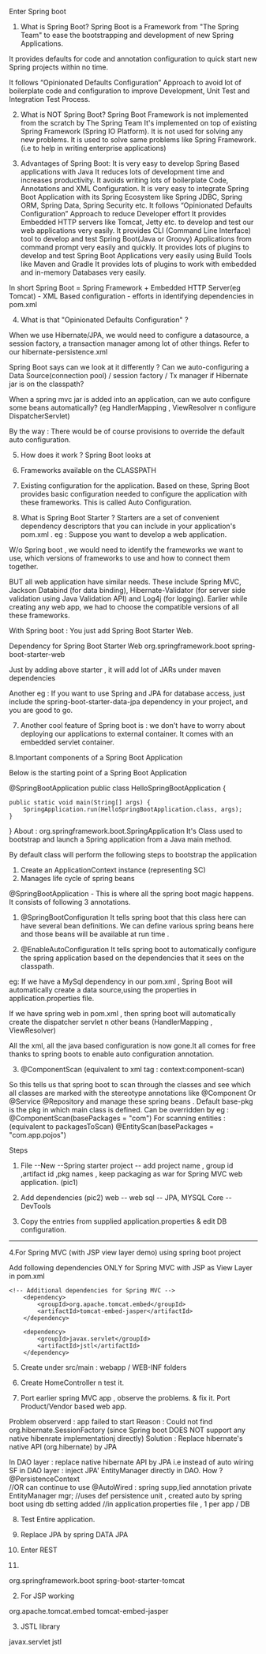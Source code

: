 Enter Spring boot 

1. What is Spring Boot?
Spring Boot is a Framework from "The Spring Team" to ease the bootstrapping and development of new Spring Applications.

It provides defaults for code and annotation configuration to quick start new Spring projects within no time. 

It follows “Opinionated Defaults Configuration” Approach to avoid lot of boilerplate code and configuration to improve Development, Unit Test and Integration Test Process.

2. What is NOT Spring Boot?
Spring Boot Framework is not implemented from the scratch by The Spring Team
It's implemented on top of existing Spring Framework (Spring IO Platform).
It is not used for solving any new problems. It is used to solve same problems like Spring Framework.
(i.e to help in writing enterprise applications)

3. Advantages of Spring Boot:
It is very easy to develop Spring Based applications with Java 
It reduces lots of development time and increases productivity.
It avoids writing lots of boilerplate Code, Annotations and XML Configuration.
It is very easy to integrate Spring Boot Application with its Spring Ecosystem like Spring JDBC, Spring ORM, Spring Data, Spring Security etc.
It follows “Opinionated Defaults Configuration” Approach to reduce Developer effort
It provides Embedded HTTP servers like Tomcat, Jetty etc. to develop and test our web applications very easily.
It provides CLI (Command Line Interface) tool to develop and test Spring Boot(Java or Groovy) Applications from command prompt very easily and quickly.
It provides lots of plugins to develop and test Spring Boot Applications very easily using Build Tools like Maven and Gradle
It provides lots of plugins to work with embedded and in-memory Databases very easily.

In short 
Spring Boot = Spring Framework + Embedded HTTP Server(eg Tomcat) - XML Based configuration - efforts in identifying dependencies in pom.xml 


4. What is that "Opinionated Defaults Configuration" ?

When we use Hibernate/JPA, we would need to configure a datasource, a session factory, a transaction manager among lot of other things.
Refer to our hibernate-persistence.xml
  
Spring Boot says can we look at it differently ?
Can we auto-configuring a Data Source(connection pool) / session factory / Tx manager  if Hibernate jar is on the classpath?

When a spring mvc jar is added into an application, can we auto configure some beans automatically?
(eg HandlerMapping , ViewResolver n configure DispatcherServlet)

By the way : 
There would be of course provisions to override the default auto configuration.

5. How does it work ?
Spring Boot looks at 
1. Frameworks available on the CLASSPATH 
2. Existing configuration for the application. 
Based on these, Spring Boot provides basic configuration needed to configure the application with these frameworks. This is called Auto Configuration.

6. What is Spring Boot Starter ?
Starters are a set of convenient dependency descriptors that you can include in your application's pom.xml
.
eg : Suppose you want to develop a web application.

W/o Spring boot ,  we would need to identify the frameworks we want to use, which versions of frameworks to use and how to connect them together.

BUT all web application have similar needs. 
 These include Spring MVC, Jackson Databind (for data binding), Hibernate-Validator (for server side validation using Java Validation API) and Log4j (for logging). Earlier while creating any web app, we had to choose the compatible versions of all these frameworks.

With Spring boot : You just add  Spring Boot Starter Web.

Dependency for Spring Boot Starter Web
<dependency>
    <groupId>org.springframework.boot</groupId>
    <artifactId>spring-boot-starter-web</artifactId>
</dependency>

Just by adding above starter , it will add lot of JARs under maven dependencies


Another eg : If  you want to use Spring and JPA for database access, just include the spring-boot-starter-data-jpa dependency in your project, and you are good to go.

7. Another cool feature of Spring boot is : we don't have to worry about deploying our applications to external container.  It comes with an embedded servlet container.

8.Important components of a Spring Boot Application

Below is the starting point of a Spring Boot Application

@SpringBootApplication
public class HelloSpringBootApplication {

	public static void main(String[] args) {
		SpringApplication.run(HelloSpringBootApplication.class, args);
	}

}
About : org.springframework.boot.SpringApplication
It's Class  used to bootstrap and launch a Spring application from a Java main method. 

By default class will perform the following steps to bootstrap the application
1. Create an ApplicationContext instance (representing SC)
2. Manages life cycle of spring beans


@SpringBootApplication - This is where all the spring boot magic happens.
It consists of following 3 annotations.

1. @SpringBootConfiguration
It  tells spring boot  that this class here can have several bean definitions. We can define various spring beans here and those beans will be available at run time .

2. @EnableAutoConfiguration
It tells spring boot to automatically configure the spring application based on the dependencies that it sees on the classpath.

eg:
If we have a MySql dependency in our pom.xml , Spring Boot will automatically create a data source,using the properties in application.properties file.  

If we have spring web in pom.xml , then spring boot will automatically create the dispatcher servlet n other beans (HandlerMapping , ViewResolver)

All the xml, all the java based configuration is now gone.It all comes for free thanks to spring boots to enable auto configuration annotation. 



3. @ComponentScan (equivalent to xml tag : context:component-scan)

So this  tells us that spring boot to  scan through the classes and see which all classes are marked with the stereotype annotations like @Component Or @Service @Repository and manage  these spring beans . Default base-pkg is the pkg in which main class is defined.
Can be overridden by
eg : 
@ComponentScan(basePackages = "com")
For scanning entities :  (equivalent to packagesToScan)
@EntityScan(basePackages = "com.app.pojos")

Steps

1. File --New --Spring starter project -- add project name , group id ,artifact id ,pkg names , keep packaging as war for Spring MVC web application.
(pic1)

2. Add dependencies  (pic2)
web -- web 
sql -- JPA, MYSQL
Core -- DevTools


3. Copy the entries from supplied application.properties & edit DB configuration.
-------------------------------

4.For Spring MVC (with JSP view layer demo) using spring boot project

Add following  dependencies ONLY for Spring MVC with JSP as View Layer in pom.xml

	<!-- Additional dependencies for Spring MVC -->
		<dependency>
			<groupId>org.apache.tomcat.embed</groupId>
			<artifactId>tomcat-embed-jasper</artifactId>
		</dependency>

		<dependency>
			<groupId>javax.servlet</groupId>
			<artifactId>jstl</artifactId>
		</dependency>




5. Create under src/main : webapp / WEB-INF folders

6. Create HomeController n test it.

7. Port earlier spring MVC app , observe the problems.
& fix it.
Port Product/Vendor based web app.

Problem observerd : app failed to start
Reason : Could not find org.hibernate.SessionFactory (since Spring boot DOES NOT support any native hibenrate implementationj directly)
Solution : Replace hibernate's native API (org.hibernate) by JPA


In DAO layer : replace native hibernate API by JPA
i.e instead of auto wiring SF in DAO layer : inject JPA' EntityManager directly in DAO.
How ?
@PersistenceContext  
//OR can continue to use @AutoWired : spring supp,lied annotation
private EntityManager mgr;
//uses def persistence unit , created auto by spring boot using db setting added //in application.properties file , 1 per app / DB

8. Test Entire application.


10. Replace JPA by spring DATA JPA

11. Enter REST






















1.
<!--  added to work with jstl  -->
<dependency>
<groupId>org.springframework.boot</groupId>
<artifactId>spring-boot-starter-tomcat</artifactId>
</dependency>

2. For JSP working
<dependency>
            <groupId>org.apache.tomcat.embed</groupId>
            <artifactId>tomcat-embed-jasper</artifactId>
</dependency>

3. JSTL library
<!-- for JSTL  -->
<dependency>
<groupId>javax.servlet</groupId>
<artifactId>jstl</artifactId>
</dependency>



